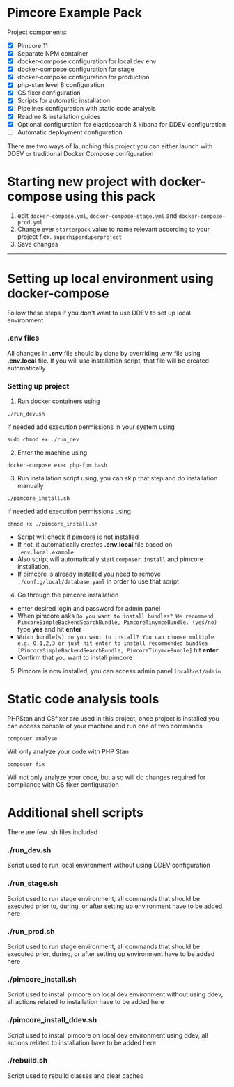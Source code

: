 # Pimcore Example Pack

Project components:
- [x] Pimcore 11
- [x] Separate NPM container 
- [x] docker-compose configuration for local dev env
- [x] docker-compose configuration for stage
- [x] docker-compose configuration for production
- [x] php-stan level 8 configuration
- [x] CS fixer configuration
- [x] Scripts for automatic installation
- [x] Pipelines configuration with static code analysis
- [x] Readme & installation guides
- [x] Optional configuration for elasticsearch & kibana for DDEV configuration
- [ ] Automatic deployment configuration

There are two ways of launching this project you can either launch with DDEV or traditional Docker Compose configuration



# Starting new project with docker-compose using this pack

1. edit `docker-compose.yml`, `docker-compose-stage.yml` and `docker-compose-prod.yml`
2. Change ever `starterpack` value to name relevant according to your project f.ex. `superhiperduperproject`
3. Save changes


---

# Setting up local environment using docker-compose

Follow these steps if you don't want to use DDEV to set up local environment

### .env files
All changes in **.env** file should by done by overriding .env file using **.env.local** file. If you will use installation script, that file will be created automatically

### Setting up project

1. Run docker containers using 
``` 
./run_dev.sh 
```

If needed add execution permissions in your system using

```
sudo chmod +x ./run_dev
```
2. Enter the machine using
``` 
docker-compose exec php-fpm bash
```
3. Run installation script using, you can skip that step and do installation manually
``` 
./pimcore_install.sh 
```

If needed add execution permissions using
```
chmod +x ./pimcore_install.sh
```

- Script will check if pimcore is not installed 
- If not, it automatically creates **.env.local** file based on `.env.local.example`
- Also script will automatically start `composer install` and pimcore installation. 
- If pimcore is already installed you need to remove `./config/local/database.yaml` in order to use that script

4. Go through the pimcore installation

- enter desired login and password for admin panel
- When pimcore asks `Do you want to install bundles? We recommend PimcoreSimpleBackendSearchBundle, PimcoreTinymceBundle. (yes/no)` type **yes** and hit **enter**
- `Which bundle(s) do you want to install? You can choose multiple e.g. 0,1,2,3 or just hit enter to install recommended bundles [PimcoreSimpleBackendSearchBundle, PimcoreTinymceBundle]` hit **enter**
- Confirm that you want to install pimcore

5. Pimcore is now installed, you can access admin panel `localhost/admin`

# Static code analysis tools
PHPStan and CSfixer are used in this project, once project is installed you can access console of your machine and run one of two commands
```
composer analyse
```
Will only analyze your code with PHP Stan

```
composer fix
```
Will not only analyze your code, but also will do changes required for compliance with CS fixer configuration

# Additional shell scripts
There are few .sh files included 

### ./run_dev.sh
Script used to run local environment without using DDEV configuration 

### ./run_stage.sh
Script used to run stage environment, all commands that should be executed prior to, during, or after setting up environment have to be added here

### ./run_prod.sh
Script used to run stage environment, all commands that should be executed prior, during, or after setting up environment have to be added here

### ./pimcore_install.sh
Script used to install pimcore on local dev environment without using ddev, all actions related to installation have to be added here

### ./pimcore_install_ddev.sh
Script used to install pimcore on local dev environment using ddev, all actions related to installation have to be added here

### ./rebuild.sh
Script used to rebuild classes and clear caches






